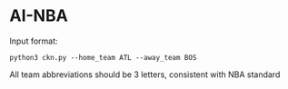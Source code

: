 # AI-NBA

Input format:
```
python3 ckn.py --home_team ATL --away_team BOS
```

All team abbreviations should be 3 letters, consistent with NBA standard


